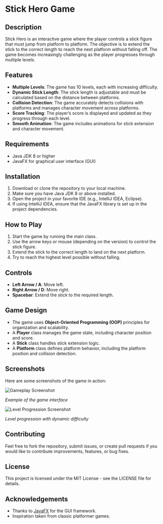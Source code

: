 
# Stick Hero Game

## Description
Stick Hero is an interactive game where the player controls a stick figure that must jump from platform to platform. The objective is to extend the stick to the correct length to reach the next platform without falling off. The game becomes increasingly challenging as the player progresses through multiple levels.

## Features
- **Multiple Levels**: The game has 10 levels, each with increasing difficulty.
- **Dynamic Stick Length**: The stick length is adjustable and must be calculated based on the distance between platforms.
- **Collision Detection**: The game accurately detects collisions with platforms and manages character movement across platforms.
- **Score Tracking**: The player’s score is displayed and updated as they progress through each level.
- **Smooth Animation**: The game includes animations for stick extension and character movement.

## Requirements
- Java JDK 8 or higher
- JavaFX for graphical user interface (GUI)

## Installation
1. Download or clone the repository to your local machine.
2. Make sure you have Java JDK 8 or above installed.
3. Open the project in your favorite IDE (e.g., IntelliJ IDEA, Eclipse).
4. If using IntelliJ IDEA, ensure that the JavaFX library is set up in the project dependencies.

## How to Play
1. Start the game by running the main class.
2. Use the arrow keys or mouse (depending on the version) to control the stick figure.
3. Extend the stick to the correct length to land on the next platform.
4. Try to reach the highest level possible without falling.

## Controls
- **Left Arrow / A**: Move left.
- **Right Arrow / D**: Move right.
- **Spacebar**: Extend the stick to the required length.

## Game Design
- The game uses **Object-Oriented Programming (OOP)** principles for organization and scalability.
- A **Player** class manages the game state, including character position and score.
- A **Stick** class handles stick extension logic.
- A **Platform** class defines platform behavior, including the platform position and collision detection.

## Screenshots
Here are some screenshots of the game in action:

![Gameplay Screenshot](https://media.licdn.com/dms/image/v2/D4E2DAQGPJnqJaO40LQ/profile-treasury-image-shrink_160_160/profile-treasury-image-shrink_160_160/0/1727891236350?e=1735891200&v=beta&t=gsOWJLmNEH6qFIqqIvEhak2qP-sYznuw-KcFy6KCNRc)

*Example of the game interface*

![Level Progression Screenshot](https://media.licdn.com/dms/image/v2/D4E2DAQEDc5DpabmVfA/profile-treasury-image-shrink_1920_1920/profile-treasury-image-shrink_1920_1920/0/1727891267698?e=1735891200&v=beta&t=TetXxPDqvfdeirv49Tofw99J6hQkWAgnN01YroXoHi4)

*Level progression with dynamic difficulty*

## Contributing
Feel free to fork the repository, submit issues, or create pull requests if you would like to contribute improvements, features, or bug fixes.

## License
This project is licensed under the MIT License - see the LICENSE file for details.

## Acknowledgements
- Thanks to [JavaFX](https://openjfx.io/) for the GUI framework.
- Inspiration taken from classic platformer games.
